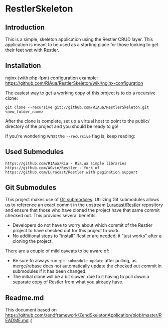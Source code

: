 RestlerSkeleton
=======================

Introduction
------------
This is a simple, skeleton application using the Restler CRUD layer. This application 
is meant to be used as a starting place for those looking to get their feet wet with 
Restler.


Installation
------------
nginx (with php-fpm) configuration example: https://github.com/RIAua/RestlerSkeleton/wiki/nginx-configuration


The easiest way to get a working copy of this project is to do a recursive
clone:

    git clone --recursive git://github.com/RIAua/RestlerSkeleton.git <new_folder_name>

After the clone is complete, set up a virtual host to point to the public/
directory of the project and you should be ready to go!

If you're wondering what the `--recursive` flag is, keep reading:

Used Submodules
--------------

    https://github.com/RIAua/Ria - Ria.ua simple libraries
    https://github.com/AGvin/Restler - fork of https://github.com/Luracast/Restler with pagination support

Git Submodules
--------------
This project makes use of [Git submodules](http://book.git-scm.com/5_submodules.html).
Utilizing Git submodules allows us to reference an exact commit in the upstream
[Luracast/Restler](https://github.com/Luracast/Restler) repository and ensure
that those who have cloned the project have that same commit checked out. This
provides several benefits:

* Developers do not have to worry about which commit of the Restler project to have
  checked out for this project to work.
* No additional steps to "install" Restler are needed; it "just works"
  after a cloning the project.

There are a couple of mild caveats to be aware of:

* Be sure to always run `git submodule update` after pulling, as merge/rebase
  does not automatically update the checked out commit in submodules if it has
  been changed.
* The initial clone will be a bit slower, due to it having to pull down a
  separate copy of Restler from what you already have.

Readme.md
--------------
This document based on https://github.com/zendframework/ZendSkeletonApplication/blob/master/README.md
:)
